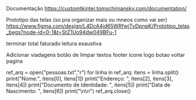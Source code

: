 Documentação
https://customtkinter.tomschimansky.com/documentation/

Prototipo das telas (so pra organizar mais ou mneos como vai ser)
https://www.figma.com/design/L4DcA4jd65WRfwjTvDpnpK/Prototipo_telas_begs?node-id=0-1&t=StZ1Uo94dw049BFu-1

terminar 
total faturado
leitura exaustiva 


Adicionar viadagens
botão de limpar
textos
footer
icone 
logo
botao voltar pagina





ref_arq = open("pessoas.txt","r") 
for linha in ref_arq: 
itens = linha.split() 
print("Nome:", itens[0], itens[1]) 
print("Endereço: ", itens[2], itens[3], itens[4]) 
print("Documento de Identidade: ", itens[5]) 
print("Data de Nascimento: ", itens[6]) 
print("\n\n") ref_arq.close() 


